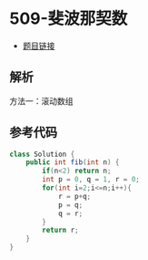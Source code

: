 # 509-斐波那契数

- [题目链接](https://leetcode.cn/problems/is-subsequence/)

## 解析

方法一：滚动数组

## 参考代码
```Java
class Solution {
    public int fib(int n) {
        if(n<2) return n;
        int p = 0, q = 1, r = 0;
        for(int i=2;i<=n;i++){
            r = p+q;
            p = q;
            q = r;
        }
        return r;
    }
}
```
